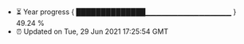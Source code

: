 - ⏳ Year progress { ██████████████▁▁▁▁▁▁▁▁▁▁▁▁▁▁▁▁ } 49.24 %
- ⏰ Updated on Tue, 29 Jun 2021 17:25:54 GMT

